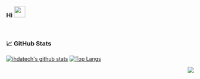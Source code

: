 ### Hi <img src="https://raw.githubusercontent.com/wasabeef/wasabeef/master/icons/wave.gif" width="30px">
<br/>

### 📈 GitHub Stats

[![ihdatech's github stats](https://github-readme-stats.vercel.app/api?username=ihdatech&show_icons=true&show_icons=true&theme=buefy&count_private=true&cache_seconds=1800&line_height=24)](https://github.com/ihdatech)
[![Top Langs](https://github-readme-stats.vercel.app/api/top-langs/?username=ihdatech&show_icons=true&theme=buefy&layout=compact&cache_seconds=1800&langs_count=8)](https://github.com/ihdatech)


<img src="https://komarev.com/ghpvc/?username=ihdatech&color=blue&style=flat-square&label=visitors" align="right" />